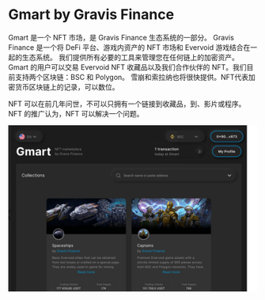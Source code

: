 # Gmart by Gravis Finance

Gmart 是一个 NFT 市场，是 Gravis Finance 生态系统的一部分。 Gravis Finance 是一个将 DeFi 平台、游戏内资产的 NFT 市场和 Evervoid 游戏结合在一起的生态系统。 我们提供所有必要的工具来管理您在任何链上的加密资产。Gmart 的用户可以交易 Evervoid NFT 收藏品以及我们合作伙伴的 NFT。我们目前支持两个区块链：BSC 和 Polygon。 雪崩和索拉纳也将很快提供。NFT代表加密货币区块链上的记录，可以数位。

NFT 可以在前几年问世，不可以只拥有一个链接到收藏品，到、影片或程序。NFT 的推广认为，NFT 可以解决一个问题。

![gmartbygravisfinance-dapp-marketplaces-bsc-image1_d07731e3740471e632086663f430cea5](gmartbygravisfinance-dapp-marketplaces-bsc-image1_d07731e3740471e632086663f430cea5.png)
